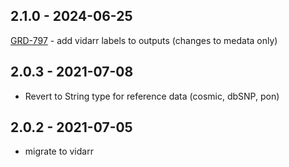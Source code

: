 ## 2.1.0 - 2024-06-25
[GRD-797](https://jira.oicr.on.ca/browse/GRD-797) - add vidarr labels to outputs (changes to medata only)
## 2.0.3 - 2021-07-08
- Revert to String type for reference data (cosmic, dbSNP, pon)
## 2.0.2 - 2021-07-05
- migrate to vidarr 
